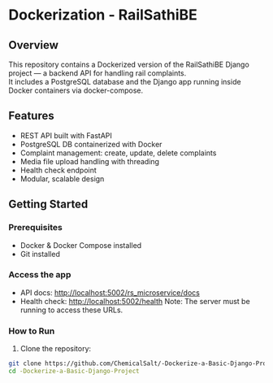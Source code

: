 # Dockerization - RailSathiBE

## Overview

This repository contains a Dockerized version of the RailSathiBE Django project — a backend API for handling rail complaints.  
It includes a PostgreSQL database and the Django app running inside Docker containers via docker-compose.

## Features

- REST API built with FastAPI  
- PostgreSQL DB containerized with Docker  
- Complaint management: create, update, delete complaints  
- Media file upload handling with threading  
- Health check endpoint  
- Modular, scalable design  

## Getting Started

### Prerequisites

- Docker & Docker Compose installed  
- Git installed  

### Access the app

- API docs: [http://localhost:5002/rs_microservice/docs](http://localhost:5002/rs_microservice/docs)  
- Health check: [http://localhost:5002/health](http://localhost:5002/health)
Note: The server must be running to access these URLs.

### How to Run

1. Clone the repository:

```bash
git clone https://github.com/ChemicalSalt/-Dockerize-a-Basic-Django-Project.git
cd -Dockerize-a-Basic-Django-Project
